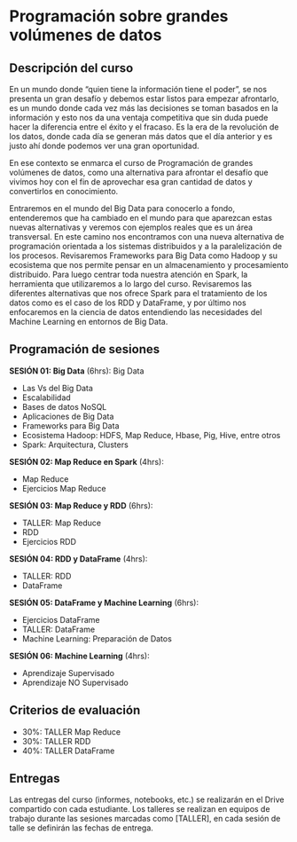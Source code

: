 # Programación sobre grandes volúmenes de datos 

## Descripción del curso
En un mundo donde “quien tiene la información tiene el poder”, se nos presenta un gran desafío y debemos estar listos para empezar afrontarlo, es un mundo donde cada vez más las decisiones se toman basados en la información y esto nos da una ventaja competitiva que sin duda puede hacer la diferencia entre el éxito y el fracaso. Es la era de la revolución de los datos, donde cada día se generan más datos que el día anterior y es justo ahí donde podemos ver una gran oportunidad.

En ese contexto se enmarca el curso de Programación de grandes volúmenes de datos, como una alternativa para afrontar el desafío que vivimos hoy con el fin de aprovechar esa gran cantidad de datos y convertirlos en conocimiento. 

Entraremos en el mundo del Big Data para conocerlo a fondo, entenderemos que ha cambiado en el mundo para que aparezcan estas nuevas alternativas y veremos con ejemplos reales que es un área transversal. En este camino nos encontramos con una nueva alternativa de programación orientada a los sistemas distribuidos y a la paralelización de los procesos.
Revisaremos Frameworks para Big Data como Hadoop y su ecosistema que nos permite pensar en un almacenamiento y procesamiento distribuido. Para luego centrar toda nuestra atención en Spark, la herramienta que utilizaremos a lo largo del curso.
Revisaremos las diferentes alternativas que nos ofrece Spark para el tratamiento de los datos como es el caso de los RDD y DataFrame, y por último nos enfocaremos en la ciencia de datos entendiendo las necesidades del Machine Learning en entornos de Big Data.

## Programación de sesiones

**SESIÓN 01: Big Data** (6hrs):
Big Data
- Las Vs del Big Data
- Escalabilidad
- Bases de datos NoSQL
- Aplicaciones de Big Data
- Frameworks para Big Data
- Ecosistema Hadoop: HDFS, Map Reduce, Hbase, Pig, Hive, entre otros 
- Spark:  Arquitectura, Clusters



**SESIÓN 02: Map Reduce en Spark** (4hrs): 
- Map Reduce
- Ejercicios Map Reduce

**SESIÓN 03: Map Reduce y RDD** (6hrs): 
- TALLER: Map Reduce
- RDD
- Ejercicios RDD

**SESIÓN 04: RDD y DataFrame** (4hrs): 
- TALLER: RDD
- DataFrame

**SESIÓN 05: DataFrame y Machine Learning** (6hrs): 
- Ejercicios DataFrame
- TALLER: DataFrame
- Machine Learning: Preparación de Datos

**SESIÓN 06: Machine Learning** (4hrs): 
- Aprendizaje Supervisado
- Aprendizaje NO Supervisado

## Criterios de evaluación
- 30%: TALLER Map Reduce
- 30%: TALLER RDD
- 40%: TALLER DataFrame

## Entregas
Las entregas del curso (informes, notebooks, etc.) se realizarán en el Drive compartido con cada estudiante. Los talleres se realizan en equipos de trabajo durante las sesiones marcadas como [TALLER], en cada sesión de talle se definirán las fechas de entrega.
